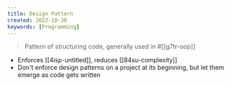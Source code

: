 ```yaml
---
title: Design Pattern
created: 2022-10-30
keywords: [Programming]
---
```


> Pattern of structuring code, generally used in #[[g7tr-oop]]
- Enforces [[4isp-untitled]], reduces [[84su-complexity]]
- Don't enforce design patterns on a project at its beginning, but let them emerge as code gets written
